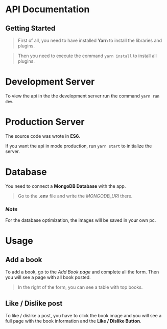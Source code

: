 # API Documentation

## Getting Started

> First of all, you need to have installed **Yarn** to install the libraries and plugins.

> Then you need to execute the command  `yarn install` to install all plugins.


# Development Server

To view the api in the the development server run the command `yarn run dev`.

# Production Server

The source code was wrote in **ES6**.

If you want the api in mode production, run `yarn start` to initialize the server.

# Database

You need to connect a **MongoDB Database** with the app.

> Go to the **.env** file and write the *MONGODB_URI* there.

### *Note*

For the database optimization, the images will be saved in your own pc. 


# Usage

## Add a book

To add a book, go to the *Add Book page* and complete all the form. Then you will see a page with all book posted.

> In the right of the form, you can see a table with top books.

## Like / Dislike post

To like / dislike a post, you have to click the book image and you will see a full page with the book information and the **Like / Dislike Button**.
